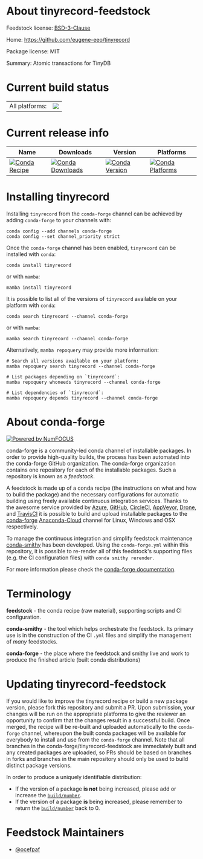 About tinyrecord-feedstock
==========================

Feedstock license: [BSD-3-Clause](https://github.com/conda-forge/tinyrecord-feedstock/blob/main/LICENSE.txt)

Home: https://github.com/eugene-eeo/tinyrecord

Package license: MIT

Summary: Atomic transactions for TinyDB

Current build status
====================


<table><tr><td>All platforms:</td>
    <td>
      <a href="https://dev.azure.com/conda-forge/feedstock-builds/_build/latest?definitionId=20185&branchName=main">
        <img src="https://dev.azure.com/conda-forge/feedstock-builds/_apis/build/status/tinyrecord-feedstock?branchName=main">
      </a>
    </td>
  </tr>
</table>

Current release info
====================

| Name | Downloads | Version | Platforms |
| --- | --- | --- | --- |
| [![Conda Recipe](https://img.shields.io/badge/recipe-tinyrecord-green.svg)](https://anaconda.org/conda-forge/tinyrecord) | [![Conda Downloads](https://img.shields.io/conda/dn/conda-forge/tinyrecord.svg)](https://anaconda.org/conda-forge/tinyrecord) | [![Conda Version](https://img.shields.io/conda/vn/conda-forge/tinyrecord.svg)](https://anaconda.org/conda-forge/tinyrecord) | [![Conda Platforms](https://img.shields.io/conda/pn/conda-forge/tinyrecord.svg)](https://anaconda.org/conda-forge/tinyrecord) |

Installing tinyrecord
=====================

Installing `tinyrecord` from the `conda-forge` channel can be achieved by adding `conda-forge` to your channels with:

```
conda config --add channels conda-forge
conda config --set channel_priority strict
```

Once the `conda-forge` channel has been enabled, `tinyrecord` can be installed with `conda`:

```
conda install tinyrecord
```

or with `mamba`:

```
mamba install tinyrecord
```

It is possible to list all of the versions of `tinyrecord` available on your platform with `conda`:

```
conda search tinyrecord --channel conda-forge
```

or with `mamba`:

```
mamba search tinyrecord --channel conda-forge
```

Alternatively, `mamba repoquery` may provide more information:

```
# Search all versions available on your platform:
mamba repoquery search tinyrecord --channel conda-forge

# List packages depending on `tinyrecord`:
mamba repoquery whoneeds tinyrecord --channel conda-forge

# List dependencies of `tinyrecord`:
mamba repoquery depends tinyrecord --channel conda-forge
```


About conda-forge
=================

[![Powered by
NumFOCUS](https://img.shields.io/badge/powered%20by-NumFOCUS-orange.svg?style=flat&colorA=E1523D&colorB=007D8A)](https://numfocus.org)

conda-forge is a community-led conda channel of installable packages.
In order to provide high-quality builds, the process has been automated into the
conda-forge GitHub organization. The conda-forge organization contains one repository
for each of the installable packages. Such a repository is known as a *feedstock*.

A feedstock is made up of a conda recipe (the instructions on what and how to build
the package) and the necessary configurations for automatic building using freely
available continuous integration services. Thanks to the awesome service provided by
[Azure](https://azure.microsoft.com/en-us/services/devops/), [GitHub](https://github.com/),
[CircleCI](https://circleci.com/), [AppVeyor](https://www.appveyor.com/),
[Drone](https://cloud.drone.io/welcome), and [TravisCI](https://travis-ci.com/)
it is possible to build and upload installable packages to the
[conda-forge](https://anaconda.org/conda-forge) [Anaconda-Cloud](https://anaconda.org/)
channel for Linux, Windows and OSX respectively.

To manage the continuous integration and simplify feedstock maintenance
[conda-smithy](https://github.com/conda-forge/conda-smithy) has been developed.
Using the ``conda-forge.yml`` within this repository, it is possible to re-render all of
this feedstock's supporting files (e.g. the CI configuration files) with ``conda smithy rerender``.

For more information please check the [conda-forge documentation](https://conda-forge.org/docs/).

Terminology
===========

**feedstock** - the conda recipe (raw material), supporting scripts and CI configuration.

**conda-smithy** - the tool which helps orchestrate the feedstock.
                   Its primary use is in the construction of the CI ``.yml`` files
                   and simplify the management of *many* feedstocks.

**conda-forge** - the place where the feedstock and smithy live and work to
                  produce the finished article (built conda distributions)


Updating tinyrecord-feedstock
=============================

If you would like to improve the tinyrecord recipe or build a new
package version, please fork this repository and submit a PR. Upon submission,
your changes will be run on the appropriate platforms to give the reviewer an
opportunity to confirm that the changes result in a successful build. Once
merged, the recipe will be re-built and uploaded automatically to the
`conda-forge` channel, whereupon the built conda packages will be available for
everybody to install and use from the `conda-forge` channel.
Note that all branches in the conda-forge/tinyrecord-feedstock are
immediately built and any created packages are uploaded, so PRs should be based
on branches in forks and branches in the main repository should only be used to
build distinct package versions.

In order to produce a uniquely identifiable distribution:
 * If the version of a package **is not** being increased, please add or increase
   the [``build/number``](https://docs.conda.io/projects/conda-build/en/latest/resources/define-metadata.html#build-number-and-string).
 * If the version of a package **is** being increased, please remember to return
   the [``build/number``](https://docs.conda.io/projects/conda-build/en/latest/resources/define-metadata.html#build-number-and-string)
   back to 0.

Feedstock Maintainers
=====================

* [@ocefpaf](https://github.com/ocefpaf/)

